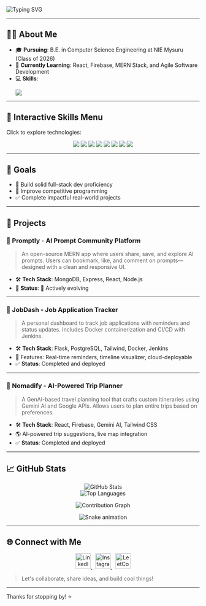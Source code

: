 ![Typing SVG](https://readme-typing-svg.herokuapp.com?font=Fira+Code&size=24&duration=4000&pause=500&color=00C8FF&vCenter=true&width=700&lines=Hi+there%2C+I'm+Gahan+Pradhan+%F0%9F%91%8B;CS+Undergrad+%7C+Full+Stack+Developer+%7C+Tech+Enthusiast;Passionate+about+Web+Dev%2C+AI%2C+and+Problem+Solving)

---

## 👨‍💻 About Me

- 🎓 **Pursuing**: B.E. in Computer Science Engineering at NIE Mysuru (Class of 2026)
- 🌱 **Currently Learning**: React, Firebase, MERN Stack, and Agile Software Development
- 💻 **Skills**:
  <p>
    <img src="https://skillicons.dev/icons?i=html,css,js,ts,react,nodejs,express,mongodb,tailwind,firebase,cpp,postgres,flask,docker,jenkins,git,github" />
  </p>

---

## 🧠 Interactive Skills Menu

Click to explore technologies:

<p align="center">
  <a href="https://developer.mozilla.org/en-US/docs/Web/HTML"><img src="https://img.shields.io/badge/HTML-E34F26?style=flat-square&logo=html5&logoColor=white"/></a>
  <a href="https://developer.mozilla.org/en-US/docs/Web/CSS"><img src="https://img.shields.io/badge/CSS-1572B6?style=flat-square&logo=css3&logoColor=white"/></a>
  <a href="https://developer.mozilla.org/en-US/docs/Web/JavaScript"><img src="https://img.shields.io/badge/JavaScript-F7DF1E?style=flat-square&logo=javascript&logoColor=black"/></a>
  <a href="https://react.dev/"><img src="https://img.shields.io/badge/React-61DAFB?style=flat-square&logo=react&logoColor=black"/></a>
  <a href="https://nodejs.org/"><img src="https://img.shields.io/badge/Node.js-339933?style=flat-square&logo=nodedotjs&logoColor=white"/></a>
  <a href="https://expressjs.com/"><img src="https://img.shields.io/badge/Express-black?style=flat-square&logo=express&logoColor=white"/></a>
  <a href="https://www.mongodb.com/"><img src="https://img.shields.io/badge/MongoDB-4EA94B?style=flat-square&logo=mongodb&logoColor=white"/></a>
  <a href="https://tailwindcss.com/"><img src="https://img.shields.io/badge/TailwindCSS-38B2AC?style=flat-square&logo=tailwindcss&logoColor=white"/></a>
</p>

---

## 🎯 Goals
- 🚀 Build solid full-stack dev proficiency
- 🧠 Improve competitive programming
- ✅ Complete impactful real-world projects

---

## 🚀 Projects

### 📌 Promptly - AI Prompt Community Platform
> An open-source MERN app where users share, save, and explore AI prompts. Users can bookmark, like, and comment on prompts—designed with a clean and responsive UI.

- 🛠 **Tech Stack**: MongoDB, Express, React, Node.js
- 📌 **Status**: 🧪 Actively evolving

---

### 📌 JobDash - Job Application Tracker
> A personal dashboard to track job applications with reminders and status updates. Includes Docker containerization and CI/CD with Jenkins.

- 🛠 **Tech Stack**: Flask, PostgreSQL, Tailwind, Docker, Jenkins
- 🚀 Features: Real-time reminders, timeline visualizer, cloud-deployable
- ✅ **Status**: Completed and deployed

---

### 📌 Nomadify - AI-Powered Trip Planner
> A GenAI-based travel planning tool that crafts custom itineraries using Gemini AI and Google APIs. Allows users to plan entire trips based on preferences.

- 🛠 **Tech Stack**: React, Firebase, Gemini AI, Tailwind CSS
- 🌎 AI-powered trip suggestions, live map integration
- ✅ **Status**: Completed and deployed

---


## 📈 GitHub Stats

<p align="center">
  <img src="https://github-readme-stats.vercel.app/api?username=gahanpradhan&show_icons=true&theme=tokyonight" alt="GitHub Stats" />
  <br/>
  <img src="https://github-readme-stats.vercel.app/api/top-langs/?username=gahanpradhan&layout=compact&theme=radical" alt="Top Languages" />
</p>

<p align="center">
  <img src="https://github-readme-activity-graph.vercel.app/graph?username=gahanpradhan&theme=tokyo-night" alt="Contribution Graph" />
</p>

<p align="center">
  <img src="https://raw.githubusercontent.com/gahanpradhan/gahanpradhan/output/github-contribution-grid-snake.svg" alt="Snake animation" />
</p>

---

## 🌐 Connect with Me

<p align="center">
  <a href="https://www.linkedin.com/in/gahan-pradhan-7b9788252/" target="_blank">
    <img src="https://cdn.jsdelivr.net/gh/devicons/devicon/icons/linkedin/linkedin-original.svg" width="40" alt="LinkedIn" />
  </a>
  &nbsp;
  <a href="https://www.instagram.com/gahanpradhan/" target="_blank">
    <img src="https://cdn.jsdelivr.net/gh/devicons/devicon/icons/instagram/instagram-original.svg" width="40" alt="Instagram" />
  </a>
  &nbsp;
  <a href="https://leetcode.com/u/Gahan_Pradhan_06/" target="_blank">
  <img src="https://cdn.jsdelivr.net/gh/simple-icons/simple-icons/icons/leetcode.svg" width="40" alt="LeetCode" />
</a>

</p>

> Let's collaborate, share ideas, and build cool things!

---

Thanks for stopping by! ⭐
